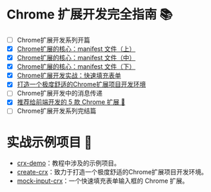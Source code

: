 # Chrome 扩展开发完全指南 📚
- [ ] Chrome扩展开发系列开篇
- [x] [Chrome扩展的核心：manifest 文件（上）](./packages/Chrome扩展开发完全指南/manifest上/index.md)
- [x] [Chrome扩展的核心：manifest 文件（中）](./packages/Chrome扩展开发完全指南/manifest中/index.md)
- [x] [Chrome扩展的核心：manifest 文件（下）](./packages/Chrome扩展开发完全指南/manifest下/index.md)
- [x] [Chrome扩展开发实战：快速填充表单](./packages/Chrome扩展开发完全指南/mock-input/index.md)
- [x] [打造一个极度舒适的Chrome扩展项目开发环境](./packages/Chrome扩展开发完全指南/极度舒适的项目开发环境/index.md)
- [ ] Chrome扩展开发中的消息传递
- [x] [推荐给前端开发的 5 款 Chrome 扩展 🚀](./packages/Chrome扩展开发完全指南/值得一试的5个Chrome扩展/index.md)
- [ ] Chrome扩展开发系列完结篇

# 实战示例项目 🎨

- [crx-demo](./packages/crx-demo/)：教程中涉及的示例项目。
- [create-crx](./packages/create-crx/)：致力于打造一个极度舒适的Chrome扩展项目开发环境。
- [mock-input-crx](./packages/mock-input-crx/)：一个快速填充表单输入框的 Chrome 扩展。